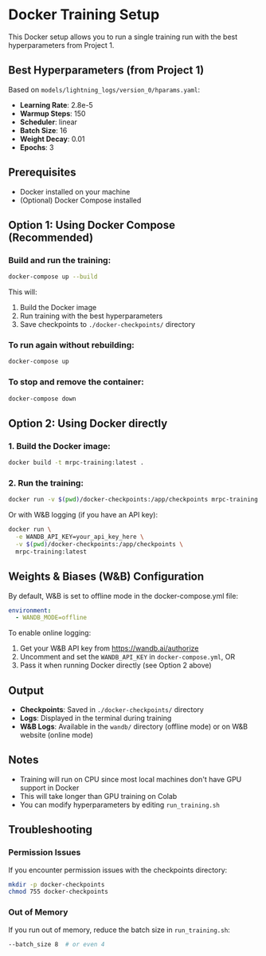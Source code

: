 # Docker Training Setup

This Docker setup allows you to run a single training run with the best hyperparameters from Project 1.

## Best Hyperparameters (from Project 1)

Based on `models/lightning_logs/version_0/hparams.yaml`:
- **Learning Rate**: 2.8e-5
- **Warmup Steps**: 150
- **Scheduler**: linear
- **Batch Size**: 16
- **Weight Decay**: 0.01
- **Epochs**: 3

## Prerequisites

- Docker installed on your machine
- (Optional) Docker Compose installed

## Option 1: Using Docker Compose (Recommended)

### Build and run the training:

```bash
docker-compose up --build
```

This will:
1. Build the Docker image
2. Run training with the best hyperparameters
3. Save checkpoints to `./docker-checkpoints/` directory

### To run again without rebuilding:

```bash
docker-compose up
```

### To stop and remove the container:

```bash
docker-compose down
```

## Option 2: Using Docker directly

### 1. Build the Docker image:

```bash
docker build -t mrpc-training:latest .
```

### 2. Run the training:

```bash
docker run -v $(pwd)/docker-checkpoints:/app/checkpoints mrpc-training:latest
```

Or with W&B logging (if you have an API key):

```bash
docker run \
  -e WANDB_API_KEY=your_api_key_here \
  -v $(pwd)/docker-checkpoints:/app/checkpoints \
  mrpc-training:latest
```

## Weights & Biases (W&B) Configuration

By default, W&B is set to offline mode in the docker-compose.yml file:

```yaml
environment:
  - WANDB_MODE=offline
```

To enable online logging:
1. Get your W&B API key from https://wandb.ai/authorize
2. Uncomment and set the `WANDB_API_KEY` in `docker-compose.yml`, OR
3. Pass it when running Docker directly (see Option 2 above)

## Output

- **Checkpoints**: Saved in `./docker-checkpoints/` directory
- **Logs**: Displayed in the terminal during training
- **W&B Logs**: Available in the `wandb/` directory (offline mode) or on W&B website (online mode)

## Notes

- Training will run on CPU since most local machines don't have GPU support in Docker
- This will take longer than GPU training on Colab
- You can modify hyperparameters by editing `run_training.sh`

## Troubleshooting

### Permission Issues
If you encounter permission issues with the checkpoints directory:

```bash
mkdir -p docker-checkpoints
chmod 755 docker-checkpoints
```

### Out of Memory
If you run out of memory, reduce the batch size in `run_training.sh`:

```bash
--batch_size 8  # or even 4
```
